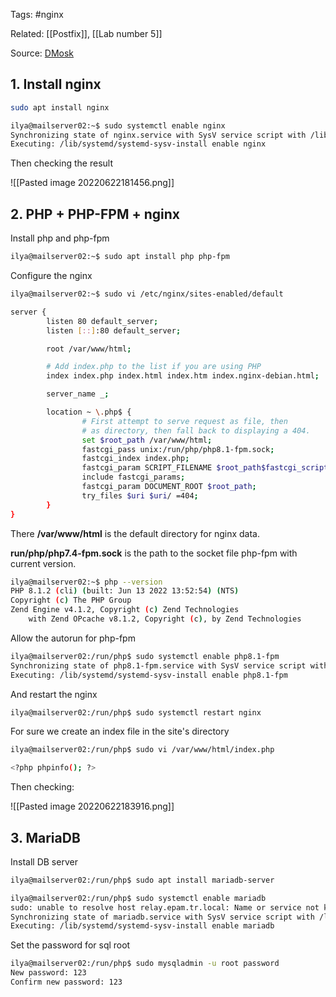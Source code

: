 
Tags: #nginx 

Related: [[Postfix]], [[Lab number 5]]

Source:  [DMosk](https://www.dmosk.ru/instruktions.php?object=mailserver-ubuntu)

## 1. Install nginx
```bash
sudo apt install nginx
```

```bash
ilya@mailserver02:~$ sudo systemctl enable nginx 
Synchronizing state of nginx.service with SysV service script with /lib/systemd/systemd-sysv-install.
Executing: /lib/systemd/systemd-sysv-install enable nginx
```

Then checking the result

![[Pasted image 20220622181456.png]]

## 2. PHP + PHP-FPM + nginx
Install php and php-fpm
```bash
ilya@mailserver02:~$ sudo apt install php php-fpm
```

Configure the nginx

```bash
ilya@mailserver02:~$ sudo vi /etc/nginx/sites-enabled/default
```

```bash
server {
        listen 80 default_server;
        listen [::]:80 default_server;

        root /var/www/html;

        # Add index.php to the list if you are using PHP
        index index.php index.html index.htm index.nginx-debian.html;

        server_name _;

        location ~ \.php$ {
                # First attempt to serve request as file, then
                # as directory, then fall back to displaying a 404.
                set $root_path /var/www/html;
                fastcgi_pass unix:/run/php/php8.1-fpm.sock;
                fastcgi_index index.php;
                fastcgi_param SCRIPT_FILENAME $root_path$fastcgi_script_name;
                include fastcgi_params;
                fastcgi_param DOCUMENT_ROOT $root_path;
                try_files $uri $uri/ =404;
        }
}

```

There **/var/www/html** is the default directory for nginx data.

**run/php/php7.4-fpm.sock** is the path to the socket file php-fpm with current version.
```bash
ilya@mailserver02:~$ php --version
PHP 8.1.2 (cli) (built: Jun 13 2022 13:52:54) (NTS)
Copyright (c) The PHP Group
Zend Engine v4.1.2, Copyright (c) Zend Technologies
    with Zend OPcache v8.1.2, Copyright (c), by Zend Technologies
```
Allow the autorun for php-fpm
```bash
ilya@mailserver02:/run/php$ sudo systemctl enable php8.1-fpm
Synchronizing state of php8.1-fpm.service with SysV service script with /lib/systemd/systemd-sysv-install.
Executing: /lib/systemd/systemd-sysv-install enable php8.1-fpm
```
And restart the nginx
```bash
ilya@mailserver02:/run/php$ sudo systemctl restart nginx
```
For sure we create an index file in the site's directory

```bash
ilya@mailserver02:/run/php$ sudo vi /var/www/html/index.php

<?php phpinfo(); ?>
```

Then checking:

![[Pasted image 20220622183916.png]]

## 3. MariaDB
Install DB server
```bash
ilya@mailserver02:/run/php$ sudo apt install mariadb-server

ilya@mailserver02:/run/php$ sudo systemctl enable mariadb
sudo: unable to resolve host relay.epam.tr.local: Name or service not known
Synchronizing state of mariadb.service with SysV service script with /lib/systemd/systemd-sysv-install.
Executing: /lib/systemd/systemd-sysv-install enable mariadb

```

Set the password for sql root
```bash
ilya@mailserver02:/run/php$ sudo mysqladmin -u root password
New password: 123
Confirm new password: 123

```

```bash

```